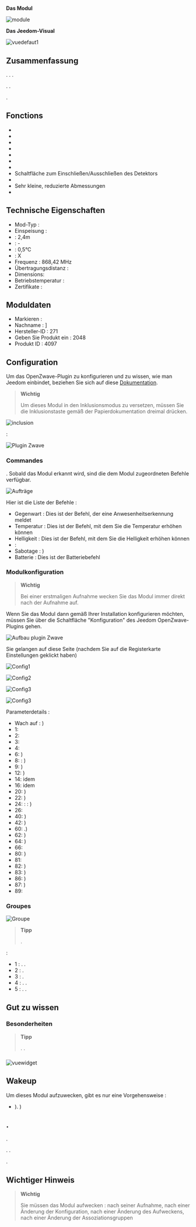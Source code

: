 # 

**Das Modul**

![module](images/fibaro.fgms001zw5/module.jpg)

 **Das Jeedom-Visual**

![vuedefaut1](images/fibaro.fgms001zw5/vuedefaut1.jpg)

## Zusammenfassung

. . .

. .

.

## Fonctions

-   
-   
-   
-   
-   
-   
-   
-   Schaltfläche zum Einschließen/Ausschließen des Detektors
-   
-   Sehr kleine, reduzierte Abmessungen
-   

## Technische Eigenschaften

-   Mod-Typ : 
-   Einspeisung : 
-    : 2,4m
-    : -
-    : 0,5°C
-    : X
-   Frequenz : 868,42 MHz
-   Übertragungsdistanz : 
-   Dimensions: 
-   Betriebstemperatur : 
-   Zertifikate : 

## Moduldaten

-   Markieren : 
-   Nachname : ]
-   Hersteller-ID : 271
-   Geben Sie Produkt ein : 2048
-   Produkt ID : 4097

## Configuration

Um das OpenZwave-Plugin zu konfigurieren und zu wissen, wie man Jeedom einbindet, beziehen Sie sich auf diese [Dokumentation](https://doc.jeedom.com/de_DE/plugins/automation%20protocol/openzwave/).

> **Wichtig**
>
> Um dieses Modul in den Inklusionsmodus zu versetzen, müssen Sie die Inklusionstaste gemäß der Papierdokumentation dreimal drücken.

![inclusion](images/fibaro.fgms001zw5/inclusion.jpg)

 :

![Plugin Zwave](images/fibaro.fgms001zw5/information.jpg)

### Commandes

. Sobald das Modul erkannt wird, sind die dem Modul zugeordneten Befehle verfügbar.

![Aufträge](images/fibaro.fgms001zw5/commandes.jpg)

Hier ist die Liste der Befehle :

-   Gegenwart : Dies ist der Befehl, der eine Anwesenheitserkennung meldet
-   Temperatur : Dies ist der Befehl, mit dem Sie die Temperatur erhöhen können
-   Helligkeit : Dies ist der Befehl, mit dem Sie die Helligkeit erhöhen können
-    : 
-   Sabotage : )
-   Batterie : Dies ist der Batteriebefehl

### Modulkonfiguration

> **Wichtig**
>
> Bei einer erstmaligen Aufnahme wecken Sie das Modul immer direkt nach der Aufnahme auf.

Wenn Sie das Modul dann gemäß Ihrer Installation konfigurieren möchten, müssen Sie über die Schaltfläche "Konfiguration" des Jeedom OpenZwave-Plugins gehen.

![Aufbau plugin Zwave](images/plugin/bouton_configuration.jpg)

Sie gelangen auf diese Seite (nachdem Sie auf die Registerkarte Einstellungen geklickt haben)

![Config1](images/fibaro.fgms001zw5/config1.jpg)

![Config2](images/fibaro.fgms001zw5/config2.jpg)

![Config3](images/fibaro.fgms001zw5/config3.jpg)

![Config3](images/fibaro.fgms001zw5/config4.jpg)

Parameterdetails :

-   Wach auf : )
-   1: 
-   2: 
-   3: 
-   4: 
-   6: )
-   8:  : )
-   9: )
-   12: )
-   14: idem
-   16: idem
-   20: )
-   22: )
-   24:  :  :  )
-   26: 
-   40: )
-   42: )
-   60: .)
-   62: )
-   64: )
-   66: 
-   80: )
-   81: 
-   82: )
-   83: )
-   86: )
-   87: )
-   89: 

### Groupes

![Groupe](images/fibaro.fgms001zw5/groupe.jpg)

> **Tipp**
>
> .

:

-   1 : . .
-   2 : .
-   3 : .
-   4 : . .
-   5 : . .

## Gut zu wissen

### Besonderheiten

> **Tipp**
>
> . .

### 

![vuewidget](images/fibaro.fgms001zw5/vuewidget.jpg)

## Wakeup

Um dieses Modul aufzuwecken, gibt es nur eine Vorgehensweise :

-   ). )

## .

.

. .

.

## Wichtiger Hinweis

> **Wichtig**
>
> Sie müssen das Modul aufwecken : nach seiner Aufnahme, nach einer Änderung der Konfiguration, nach einer Änderung des Aufweckens, nach einer Änderung der Assoziationsgruppen
